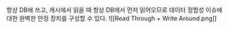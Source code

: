 항상 DB에 쓰고, 캐시에서 읽을 때 항상 DB에서 먼저 읽어오므로 데이터 정합성 이슈에 대한 완벽한 안정 장치를 구성할 수 있다.
![[Read Through + Write Around.png]]